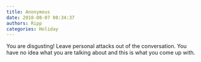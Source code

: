 ```yaml
---
title: Anonymous
date: 2018-08-07 08:34:37
authors: Ripp
categories: Holiday
---
```


 You are disgusting! Leave personal attacks out of the conversation. You have no idea what you are talking about and this is what you come up with.